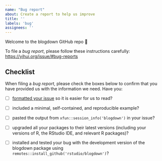```yaml
---
name: "Bug report"
about: Create a report to help us improve
title: ''
labels: 'bug'
assignees: ''
---
```


Welcome to the blogdown GitHub repo 👋

To file a _bug report_, please follow these instructions carefully: <https://yihui.org/issue/#bug-reports>

<!-- 
Please complete and keep the checklist below in your issue. Your issue will be closed if any boxes are not checked. 
-->

## Checklist

When filing a _bug report_, please check the boxes below to confirm that you have provided us with the information we need. Have you:

- [ ] [formatted your issue](https://yihui.org/issue/#please-format-your-issue-correctly) so it is easier for us to read?

- [ ] included a minimal, self-contained, and reproducible example?

- [ ] pasted the output from `xfun::session_info('blogdown')` in your issue?

- [ ] upgraded all your packages to their latest versions (including your versions of R, the RStudio IDE, and relevant R packages)?

- [ ] installed and tested your bug with the development version of the blogdown package using `remotes::install_github('rstudio/blogdown')`?
